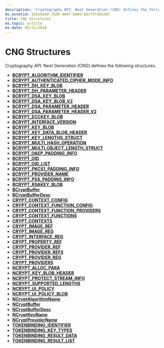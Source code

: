 ```yaml
---
description: 'Cryptography API: Next Generation (CNG) defines the following structures.'
ms.assetid: d2015ee9-7bd0-484f-8d6d-66cf4f45b28f
title: CNG Structures
ms.topic: article
ms.date: 05/31/2018
---
```


# CNG Structures

Cryptography API: Next Generation (CNG) defines the following structures.

-   [**BCRYPT\_ALGORITHM\_IDENTIFIER**](/windows/desktop/api/Bcrypt/ns-bcrypt-bcrypt_algorithm_identifier)
-   [**BCRYPT\_AUTHENTICATED\_CIPHER\_MODE\_INFO**](/windows/desktop/api/Bcrypt/ns-bcrypt-bcrypt_authenticated_cipher_mode_info)
-   [**BCRYPT\_DH\_KEY\_BLOB**](/windows/desktop/api/Bcrypt/ns-bcrypt-bcrypt_dh_key_blob)
-   [**BCRYPT\_DH\_PARAMETER\_HEADER**](/windows/desktop/api/Bcrypt/ns-bcrypt-bcrypt_dh_parameter_header)
-   [**BCRYPT\_DSA\_KEY\_BLOB**](/windows/desktop/api/Bcrypt/ns-bcrypt-bcrypt_dsa_key_blob)
-   [**BCRYPT\_DSA\_KEY\_BLOB\_V2**](/windows/desktop/api/Bcrypt/ns-bcrypt-bcrypt_dsa_key_blob_v2)
-   [**BCRYPT\_DSA\_PARAMETER\_HEADER**](/windows/desktop/api/Bcrypt/ns-bcrypt-bcrypt_dsa_parameter_header)
-   [**BCRYPT\_DSA\_PARAMETER\_HEADER\_V2**](/windows/desktop/api/Bcrypt/ns-bcrypt-bcrypt_dsa_parameter_header_v2)
-   [**BCRYPT\_ECCKEY\_BLOB**](/windows/desktop/api/Bcrypt/ns-bcrypt-bcrypt_ecckey_blob)
-   [**BCRYPT\_INTERFACE\_VERSION**](/windows/desktop/api/Bcrypt/ns-bcrypt-bcrypt_interface_version)
-   [**BCRYPT\_KEY\_BLOB**](/windows/desktop/api/Bcrypt/ns-bcrypt-bcrypt_key_blob)
-   [**BCRYPT\_KEY\_DATA\_BLOB\_HEADER**](/windows/desktop/api/Bcrypt/ns-bcrypt-bcrypt_key_data_blob_header)
-   [**BCRYPT\_KEY\_LENGTHS\_STRUCT**](/windows/desktop/api/Bcrypt/ns-bcrypt-bcrypt_key_lengths_struct)
-   [**BCRYPT\_MULTI\_HASH\_OPERATION**](/windows/desktop/api/Bcrypt/ns-bcrypt-bcrypt_multi_hash_operation)
-   [**BCRYPT\_MULTI\_OBJECT\_LENGTH\_STRUCT**](/windows/desktop/api/Bcrypt/ns-bcrypt-bcrypt_multi_object_length_struct)
-   [**BCRYPT\_OAEP\_PADDING\_INFO**](/windows/desktop/api/Bcrypt/ns-bcrypt-bcrypt_oaep_padding_info)
-   [**BCRYPT\_OID**](/windows/desktop/api/Bcrypt/ns-bcrypt-bcrypt_oid)
-   [**BCRYPT\_OID\_LIST**](/windows/desktop/api/Bcrypt/ns-bcrypt-bcrypt_oid_list)
-   [**BCRYPT\_PKCS1\_PADDING\_INFO**](/windows/desktop/api/Bcrypt/ns-bcrypt-bcrypt_pkcs1_padding_info)
-   [**BCRYPT\_PROVIDER\_NAME**](/windows/desktop/api/Bcrypt/ns-bcrypt-bcrypt_provider_name)
-   [**BCRYPT\_PSS\_PADDING\_INFO**](/windows/desktop/api/Bcrypt/ns-bcrypt-bcrypt_pss_padding_info)
-   [**BCRYPT\_RSAKEY\_BLOB**](/windows/desktop/api/Bcrypt/ns-bcrypt-bcrypt_rsakey_blob)
-   [**BCryptBuffer**](/previous-versions/windows/desktop/legacy/aa375368(v=vs.85))
-   [**BCryptBufferDesc**](/previous-versions/windows/desktop/legacy/aa375370(v=vs.85))
-   [**CRYPT\_CONTEXT\_CONFIG**](/windows/desktop/api/Bcrypt/ns-bcrypt-crypt_context_config)
-   [**CRYPT\_CONTEXT\_FUNCTION\_CONFIG**](/windows/desktop/api/Bcrypt/ns-bcrypt-crypt_context_function_config)
-   [**CRYPT\_CONTEXT\_FUNCTION\_PROVIDERS**](/windows/desktop/api/Bcrypt/ns-bcrypt-crypt_context_function_providers)
-   [**CRYPT\_CONTEXT\_FUNCTIONS**](/windows/desktop/api/Bcrypt/ns-bcrypt-crypt_context_functions)
-   [**CRYPT\_CONTEXTS**](/windows/desktop/api/Bcrypt/ns-bcrypt-crypt_contexts)
-   [**CRYPT\_IMAGE\_REF**](/windows/desktop/api/Bcrypt/ns-bcrypt-crypt_image_ref)
-   [**CRYPT\_IMAGE\_REG**](/windows/desktop/api/Bcrypt/ns-bcrypt-crypt_image_reg)
-   [**CRYPT\_INTERFACE\_REG**](/windows/desktop/api/Bcrypt/ns-bcrypt-crypt_interface_reg)
-   [**CRYPT\_PROPERTY\_REF**](/windows/desktop/api/Bcrypt/ns-bcrypt-crypt_property_ref)
-   [**CRYPT\_PROVIDER\_REF**](/windows/desktop/api/Bcrypt/ns-bcrypt-crypt_provider_ref)
-   [**CRYPT\_PROVIDER\_REFS**](/windows/desktop/api/Bcrypt/ns-bcrypt-crypt_provider_refs)
-   [**CRYPT\_PROVIDER\_REG**](/windows/desktop/api/Bcrypt/ns-bcrypt-crypt_provider_reg)
-   [**CRYPT\_PROVIDERS**](/windows/desktop/api/Bcrypt/ns-bcrypt-crypt_providers)
-   [**NCRYPT\_ALLOC\_PARA**](/windows/desktop/api/Ncrypt/ns-ncrypt-ncrypt_alloc_para)
-   [**NCRYPT\_KEY\_BLOB\_HEADER**](/windows/desktop/api/Ncrypt/ns-ncrypt-ncrypt_key_blob_header)
-   [**NCRYPT\_PROTECT\_STREAM\_INFO**](/windows/desktop/api/NCryptprotect/ns-ncryptprotect-ncrypt_protect_stream_info)
-   [**NCRYPT\_SUPPORTED\_LENGTHS**](/windows/desktop/api/Ncrypt/ns-ncrypt-ncrypt_supported_lengths)
-   [**NCRYPT\_UI\_POLICY**](/windows/desktop/api/Ncrypt/ns-ncrypt-ncrypt_ui_policy)
-   [**NCRYPT\_UI\_POLICY\_BLOB**](ncrypt-ui-policy-blob.md)
-   [**NCryptAlgorithmName**](/windows/desktop/api/Ncrypt/ns-ncrypt-ncryptalgorithmname)
-   [**NCryptBuffer**](https://msdn.microsoft.com/library/Aa376245(v=VS.85).aspx)
-   [**NCryptBufferDesc**](https://msdn.microsoft.com/library/Aa376244(v=VS.85).aspx)
-   [**NCryptKeyName**](/windows/desktop/api/Ncrypt/ns-ncrypt-ncryptkeyname)
-   [**NCryptProviderName**](/windows/desktop/api/Ncrypt/ns-ncrypt-ncryptprovidername)
-   [**TOKENBINDING\_IDENTIFIER**](/windows/desktop/api/tokenbinding/ns-tokenbinding-tokenbinding_identifier)
-   [**TOKENBINDING\_KEY\_TYPES**](/windows/desktop/api/tokenbinding/ns-tokenbinding-tokenbinding_key_types)
-   [**TOKENBINDING\_RESULT\_DATA**](/windows/desktop/api/tokenbinding/ns-tokenbinding-tokenbinding_result_data)
-   [**TOKENBINDING\_RESULT\_LIST**](/windows/desktop/api/tokenbinding/ns-tokenbinding-tokenbinding_result_list)

 

 
